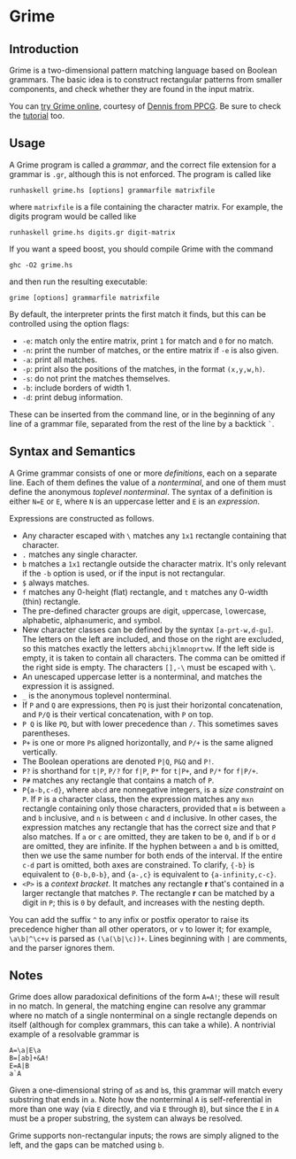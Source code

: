 # Grime

## Introduction

Grime is a two-dimensional pattern matching language based on Boolean grammars.
The basic idea is to construct rectangular patterns from smaller components, and check whether they are found in the input matrix.

You can [try Grime online](http://grime.tryitonline.net/), courtesy of [Dennis from PPCG](http://codegolf.stackexchange.com/users/12012/dennis).
Be sure to check the [tutorial](https://github.com/iatorm/grime/blob/master/tutorial.md) too.

## Usage

A Grime program is called  a _grammar_, and the correct file extension for a grammar is `.gr`, although this is not enforced.
The program is called like

    runhaskell grime.hs [options] grammarfile matrixfile

where `matrixfile` is a file containing the character matrix.
For example, the digits program would be called like

    runhaskell grime.hs digits.gr digit-matrix

If you want a speed boost, you should compile Grime with the command

	ghc -O2 grime.hs

and then run the resulting executable:

	grime [options] grammarfile matrixfile

By default, the interpreter prints the first match it finds, but this can be controlled using the option flags:

- `-e`: match only the entire matrix, print `1` for match and `0` for no match.
- `-n`: print the number of matches, or the entire matrix if `-e` is also given.
- `-a`: print all matches.
- `-p`: print also the positions of the matches, in the format `(x,y,w,h)`.
- `-s`: do not print the matches themselves.
- `-b`: include borders of width 1.
- `-d`: print debug information.

These can be inserted from the command line, or in the beginning of any line of a grammar file, separated from the rest of the line by a backtick `` ` ``.

## Syntax and Semantics

A Grime grammar consists of one or more _definitions_, each on a separate line.
Each of them defines the value of a _nonterminal_, and one of them must define the anonymous _toplevel nonterminal_.
The syntax of a definition is either `N=E` or `E`, where `N` is an uppercase letter and `E` is an _expression_.

Expressions are constructed as follows.

- Any character escaped with `\` matches any `1x1` rectangle containing that character.
- `.` matches any single character.
- `b` matches a `1x1` rectangle outside the character matrix. It's only relevant if the `-b` option is used, or if the input is not rectangular.
- `$` always matches.
- `f` matches any 0-height (flat) rectangle, and `t` matches any 0-width (thin) rectangle.
- The pre-defined character groups are `d`igit, `u`ppercase, `l`owercase, `a`lphabetic, alpha`n`umeric, and `s`ymbol.
- New character classes can be defined by the syntax `[a-prt-w,d-gu]`. The letters on the left are included, and those on the right are excluded, so this matches exactly the letters `abchijklmnoprtvw`. If the left side is empty, it is taken to contain all characters. The comma can be omitted if the right side is empty. The characters `[],-\` must be escaped with `\`.
- An unescaped uppercase letter is a nonterminal, and matches the expression it is assigned.
- `_` is the anonymous toplevel nonterminal.
- If `P` and `Q` are expressions, then `PQ` is just their horizontal concatenation, and `P/Q` is their vertical concatenation, with `P` on top.
- `P Q` is like `PQ`, but with lower precedence than `/`. This sometimes saves parentheses.
- `P+` is one or more `P`s aligned horizontally, and `P/+` is the same aligned vertically.
- The Boolean operations are denoted `P|Q`, `P&Q` and `P!`.
- `P?` is shorthand for `t|P`, `P/?` for `f|P`, `P*` for `t|P+`, and `P/*` for `f|P/+`.
- `P#` matches any rectangle that contains a match of `P`.
- `P{a-b,c-d}`, where `abcd` are nonnegative integers, is a _size constraint_ on `P`. If `P` is a character class, then the expression matches any `mxn` rectangle containing only those characters, provided that `m` is between `a` and `b` inclusive, and `n` is between `c` and `d` inclusive. In other cases, the expression matches any rectangle that has the correct size and that `P` also matches. If `a` or `c` are omitted, they are taken to be `0`, and if `b` or `d` are omitted, they are infinite. If the hyphen between `a` and `b` is omitted, then we use the same number for both ends of the interval. If the entire `c-d` part is omitted, both axes are constrained. To clarify, `{-b}` is equivalent to `{0-b,0-b}`, and `{a-,c}` is equivalent to `{a-infinity,c-c}`.
- `<P>` is a _context bracket_. It matches any rectangle **r** that's contained in a larger rectangle that matches `P`. The rectangle **r** can be matched by a digit in `P`; this is `0` by default, and increases with the nesting depth.

You can add the suffix `^` to any infix or postfix operator to raise its precedence higher than all other operators, or `v` to lower it; for example, `\a\b|^\c+v` is parsed as `(\a(\b|\c))+`.
Lines beginning with `|` are comments, and the parser ignores them.

## Notes

Grime does allow paradoxical definitions of the form `A=A!`; these will result in no match.
In general, the matching engine can resolve any grammar where no match of a single nonterminal on a single rectangle depends on itself (although for complex grammars, this can take a while).
A nontrivial example of a resolvable grammar is

    A=\a|E\a
    B=[ab]+&A!
    E=A|B
    a`A

Given a one-dimensional string of `a`s and `b`s, this grammar will match every substring that ends in `a`.
Note how the nonterminal `A` is self-referential in more than one way (via `E` directly, and via `E` through `B`), but since the `E` in `A` must be a proper substring, the system can always be resolved.

Grime supports non-rectangular inputs; the rows are simply aligned to the left, and the gaps can be matched using `b`.
